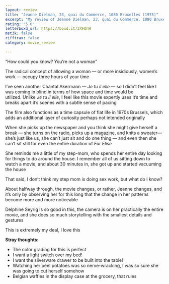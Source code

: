 ```yaml
---
layout: review
title: "Jeanne Dielman, 23, quai du Commerce, 1080 Bruxelles (1975)"
excerpt: "My review of Jeanne Dielman, 23, quai du Commerce, 1080 Bruxelles (1975)"
rating: "5.0"
letterboxd_url: https://boxd.it/3XFDhH
mst3k: false
rifftrax: false
category: movie_review

---
```


“How could you know? You’re not a woman”

The radical concept of allowing a woman — or more insidiously, women’s work — occupy three hours of your time

I’ve seen another Chantal Akermann — <i>Je tu il elle</i> — so I didn’t feel like I was coming in blind in terms of how space and time would be utilized. Unlike <i>Je tu il elle</i>, I feel like this movie expertly uses it’s time and breaks apart it’s scenes with a subtle sense of pacing

The film also functions as a time capsule of flat life in 1970s Brussels, which adds an additional layer of curiosity perhaps not intended originally

When she picks up the newspaper and you think she might give herself a break — she turns on the radio, picks up a magazine, and knits a sweater— she’s just like us, she can’t just sit and do one thing — and even then she can’t sit still for even the entire duration of <i>Für Elise</i>

She reminds me a little of my step-mom, who spends her entire day looking for things to do around the house. I remember all of us sitting down to watch a movie, and about 30 minutes in, she got up and started vacuuming the house

That said, I don’t think my step mom is doing sex work, but what do I know?

About halfway through, the movie changes, or rather, Jeanne changes, and it’s only by observing her for this long that the change in her patterns become more and more noticeable

Delphine Seyrig Is so good in this, the camera is on her practically the entire movie, and she does so much storytelling with the smallest details and gestures

This is extremely my deal, I love this

<b>Stray thoughts:</b>
* The color grading for this is perfect 
* I want a light switch over my bed!
* I want the silverware drawer to be built into the table!
* Watching her peel potatoes was so nerve-wracking, I was so sure she was going to cut herself somehow
* Belgian waffles in the display case at the grocery, that rules